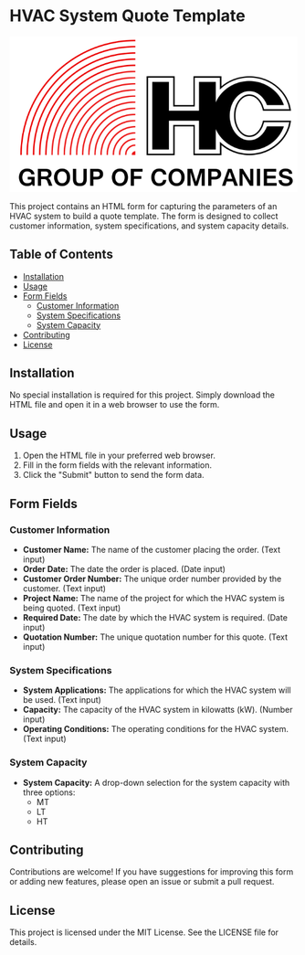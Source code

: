 # HVAC System Quote Template
![HVAC System](./IMAGES/HCG-logo.webp)

This project contains an HTML form for capturing the parameters of an HVAC system to build a quote template. The form is designed to collect customer information, system specifications, and system capacity details. 

## Table of Contents

- [Installation](#installation)
- [Usage](#usage)
- [Form Fields](#form-fields)
  - [Customer Information](#customer-information)
  - [System Specifications](#system-specifications)
  - [System Capacity](#system-capacity)
- [Contributing](#contributing)
- [License](#license)

## Installation

No special installation is required for this project. Simply download the HTML file and open it in a web browser to use the form.

## Usage

1. Open the HTML file in your preferred web browser.
2. Fill in the form fields with the relevant information.
3. Click the "Submit" button to send the form data.

## Form Fields

### Customer Information

- **Customer Name:** The name of the customer placing the order. (Text input)
- **Order Date:** The date the order is placed. (Date input)
- **Customer Order Number:** The unique order number provided by the customer. (Text input)
- **Project Name:** The name of the project for which the HVAC system is being quoted. (Text input)
- **Required Date:** The date by which the HVAC system is required. (Date input)
- **Quotation Number:** The unique quotation number for this quote. (Text input)

### System Specifications

- **System Applications:** The applications for which the HVAC system will be used. (Text input)
- **Capacity:** The capacity of the HVAC system in kilowatts (kW). (Number input)
- **Operating Conditions:** The operating conditions for the HVAC system. (Text input)

### System Capacity

- **System Capacity:** A drop-down selection for the system capacity with three options:
  - MT
  - LT
  - HT

## Contributing

Contributions are welcome! If you have suggestions for improving this form or adding new features, please open an issue or submit a pull request.

## License

This project is licensed under the MIT License. See the LICENSE file for details.
